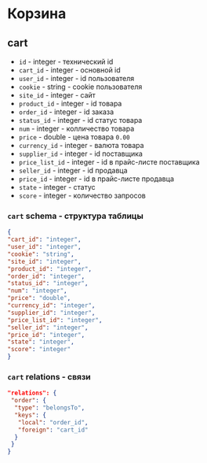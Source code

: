 # Корзина
## cart
- `id` - integer - технический id
- `cart_id` - integer - основной id
- `user_id` - integer - id пользователя
- `cookie` - string - cookie пользователя
- `site_id` - integer - сайт
- `product_id` - integer - id товара
- `order_id` - integer - id заказа 
- `status_id` - integer - id статус товара
- `num` - integer - колличество товара
- `price` - double - цена товара `0.00`
- `currency_id` - integer - валюта товара
- `supplier_id` - integer - id поставщика
- `price_list_id` - integer - id в прайс-листе поставщика
- `seller_id` - integer - id продавца
- `price_id` - integer - id в прайс-листе продавца
- `state` - integer - статус
- `score` - integer - количество запросов
### `cart` schema - структура таблицы
```json
{
"cart_id": "integer",
"user_id": "integer",
"cookie": "string",
"site_id": "integer",
"product_id": "integer",
"order_id": "integer",
"status_id": "integer",
"num": "integer",
"price": "double",
"currency_id": "integer",
"supplier_id": "integer",
"price_list_id": "integer",
"seller_id": "integer",
"price_id": "integer",
"state": "integer",
"score": "integer"
}
```
### `cart` relations - связи
```json
"relations": {
 "order": {
  "type": "belongsTo",
  "keys": {
   "local": "order_id",
   "foreign": "cart_id"
  }
 }
}
```
